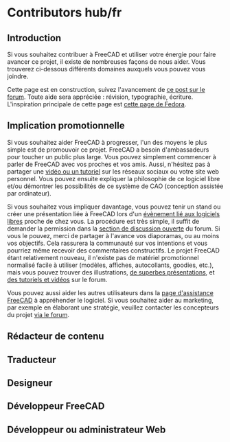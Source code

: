 # Contributors hub/fr



## Introduction

Si vous souhaitez contribuer à FreeCAD et utiliser votre énergie pour faire avancer ce projet, il existe de nombreuses façons de nous aider. Vous trouverez ci-dessous différents domaines auxquels vous pouvez vous joindre.

Cette page est en construction, suivez l\'avancement de [ce post sur le forum](https://forum.freecadweb.org/viewtopic.php?f=21&t=21533). Toute aide sera appréciée : révision, typographie, écriture. L'inspiration principale de cette page est [cette page de Fedora](https://fedoraproject.org/wiki/Join#People_Person).

## Implication promotionnelle 

Si vous souhaitez aider FreeCAD à progresser, l'un des moyens le plus simple est de promouvoir ce projet. FreeCAD a besoin d\'ambassadeurs pour toucher un public plus large. Vous pouvez simplement commencer à parler de FreeCAD avec vos proches et vos amis. Aussi, n\'hésitez pas à partager une [vidéo ou un tutoriel](https://forum.freecadweb.org/viewforum.php?f=36) sur les réseaux sociaux ou votre site web personnel. Vous pouvez ensuite expliquer la philosophie de ce logiciel libre et/ou démontrer les possibilités de ce système de CAO (conception assistée par ordinateur).

Si vous souhaitez vous impliquer davantage, vous pouvez tenir un stand ou créer une présentation liée à FreeCAD lors d\'un [évènement lié aux logiciels libres](https://en.wikipedia.org/wiki/List_of_free-software_events) proche de chez vous. La procédure est très simple, il suffit de demander la permission dans la [section de discussion ouverte](https://forum.freecadweb.org/viewforum.php?f=8) du forum. Si vous le pouvez, merci de partager à l\'avance vos diaporamas, ou au moins vos objectifs. Cela rassurera la communauté sur vos intentions et vous pourriez même recevoir des commentaires constructifs. Le projet FreeCAD étant relativement nouveau, il n'existe pas de matériel promotionnel normalisé facile à utiliser (modèles, affiches, autocollants, goodies, etc.), mais vous pouvez trouver des illustrations, [de superbes présentations](https://forum.freecadweb.org/viewforum.php?f=24), et [des tutoriels et vidéos](https://forum.freecadweb.org/viewforum.php?f=36) sur le forum.

Vous pouvez aussi aider les autres utilisateurs dans la [page d'assistance FreeCAD](https://forum.freecadweb.org/viewforum.php?f=3) à appréhender le logiciel. Si vous souhaitez aider au marketing, par exemple en élaborant une stratégie, veuillez contacter les concepteurs du projet [via le forum](https://forum.freecadweb.org/viewforum.php?f=34).

## Rédacteur de contenu 

## Traducteur

## Designeur

## Développeur FreeCAD 

## Développeur ou administrateur Web 
